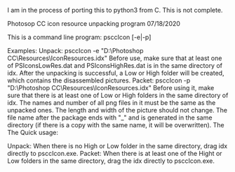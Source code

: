 I am in the process of porting this to python3 from C. This is not complete.

Photosop CC icon resource unpacking program
07/18/2020

This is a command line program:
psccIcon [-e|-p] <idx-file>

Examples:
Unpack: psccIcon -e "D:\Photoshop CC\Resources\IconResources.idx"
Before use, make sure that at least one of PSIconsLowRes.dat and PSIconsHighRes.dat is in the same directory of idx. After the unpacking is successful, a Low or High folder will be created, which contains the disassembled pictures.
Packet: psccIcon -p "D:\Photoshop CC\Resources\IconResources.idx"
Before using it, make sure that there is at least one of Low or High folders in the same directory of idx. The names and number of all png files in it must be the same as the unpacked ones. The length and width of the picture should not change. The file name after the package ends with "_" and is generated in the same directory (if there is a copy with the same name, it will be overwritten).
The
The
Quick usage:

Unpack: When there is no High or Low folder in the same directory, drag idx directly to psccIcon.exe.
Packet: When there is at least one of the Hight or Low folders in the same directory, drag the idx directly to psccIcon.exe.
